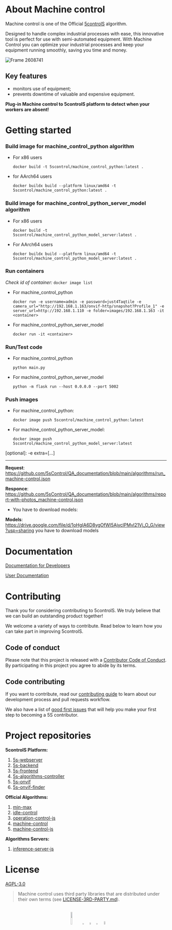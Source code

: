 # About Machine control
Machine control is one of the Official [5controlS](https://5controls.com/) algorithm.

Designed to handle complex industrial processes with ease, this innovative tool is perfect for use with semi-automated equipment. With Machine Control you can optimize your industrial processes and keep your equipment running smoothly, saving you time and money.

![Frame 2608741](https://github.com/5sControl/machine-control/assets/131950264/5c074f95-2ea6-4247-9aba-5efe944b7188)


## Key features

- monitors use of equipment;
- prevents downtime of valuable and expensive equipment.

**Plug-in Machine control to 5controlS platform to detect when your workers are absent!**

# Getting started 

### Build image for machine_control_python algorithm
- For x86 users

    ```docker build -t 5scontrol/machine_control_python:latest .```

- for AArch64 users 

    ```docker buildx build --platform linux/amd64 -t 5scontrol/machine_control_python:latest .```


### Build image for machine_control_python_server_model algorithm

- For x86 users

    ```docker build -t 5scontrol/machine_control_python_model_server:latest .```

- For AArch64 users 

    ```docker buildx build --platform linux/amd64 -t 5scontrol/machine_control_python_model_server:latest .```



### Run containers

*Check id of container:* ```docker image list```

- For machine_control_python

    ```docker run -e username=admin -e password=just4Taqtile -e camera_url="http://192.168.1.163/onvif-http/snapshot?Profile_1" -e server_url=http://192.168.1.110 -e folder=images/192.168.1.163 -it <container>```

- For machine_control_python_server_model

    ```docker run -it <container>```


### Run/Test code

- For machine_control_python

  ```python main.py```

- For machine_control_python_server_model

  ```python -m flask run --host 0.0.0.0 --port 5002```


### Push images

- For machine_control_python:

  ```docker image push 5scontrol/machine_control_python:latest```

- For machine_control_python_server_model:

  ```docker image push 5scontrol/machine_control_python_model_server:latest```

[optional]: -e extra=[...]

---

**Request**: https://github.com/5sControl/QA_documentation/blob/main/algorithms/run_machine-control.json

**Responce**: https://github.com/5sControl/QA_documentation/blob/main/algorithms/report-with-photos_machine-control.json

- You have to download models:

**Models**: https://drive.google.com/file/d/1oHgIA6D8vgOfWl5AjyclPMvl21Vj_O_G/view?usp=sharing
you have to download models 

# **Documentation**

[Documentation for Developers](https://github.com/5sControl/5s-dev-documentation/wiki)

[User Documentation](https://github.com/5sControl/Manufacturing-Automatization-Enterprise/wiki)

# **Contributing**
Thank you for considering contributing to 5controlS. We truly believe that we can build an outstanding product together!

We welcome a variety of ways to contribute. Read below to learn how you can take part in improving 5controlS.

## **Code of conduct**

Please note that this project is released with a [Contributor Code of Conduct](CODE_OF_CONDUCT.md). By participating in this project you agree to abide by its terms.

## Code contributing

If you want to contribute, read  our [contributing guide](CONTRIBUTING.md) to learn about our development process and pull requests workflow.

We also have a list of [good first issues](https://github.com/5sControl/machine-control/issues?q=is%3Aopen+is%3Aissue+label%3A%22good+first+issue%22) that will help you make your first step to beсoming a 5S contributor.

# **Project repositories**

**5controlS Platform:**
1. [5s-webserver](https://github.com/5sControl/5s-webserver)
2. [5s-backend](https://github.com/5sControl/5s-backend)
3. [5s-frontend](https://github.com/5sControl/5s-frontend)
4. [5s-algorithms-controller](https://github.com/5sControl/5s-algorithms-controller)
5. [5s-onvif](https://github.com/5sControl/5s-onvif)
6. [5s-onvif-finder](https://github.com/5sControl/5s-onvif-finder)
  
**Official Algorithms:**
1. [min-max](https://github.com/5sControl/min-max)
2. [idle-control](https://github.com/5sControl/idle-control)
3. [operation-control-js](https://github.com/5sControl/operation-control-js)
4. [machine-control](https://github.com/5sControl/machine-control)
5. [machine-control-js](https://github.com/5sControl/machine-control-js)

**Algorithms Servers:**
1. [inference-server-js](https://github.com/5sControl/inference-server-js)

# **License**
[AGPL-3.0](LICENSE)

> Machine control uses third party libraries that are distributed under their own terms (see [LICENSE-3RD-PARTY.md](https://github.com/5sControl/machine-control/blob/main/LICENSE-3RD-PARTY.md)).<br>

<br>
<div align="center">
  <a href="https://5controls.com/" style="text-decoration:none;">
    <img src="https://github.com/5sControl/Manufacturing-Automatization-Enterprise/blob/3bafa5805821a34e8b825df7cc78e00543fd7a58/assets/Property%201%3DVariant4.png" width="10%" alt="" /></a> 
  <img src="https://github.com/5sControl/5s-backend/assets/131950264/d48bcf5c-8aa6-42c4-a47d-5548ae23940d" width="3%" alt="" />
  <a href="https://github.com/5sControl" style="text-decoration:none;">
    <img src="https://github.com/5sControl/Manufacturing-Automatization-Enterprise/blob/3bafa5805821a34e8b825df7cc78e00543fd7a58/assets/github.png" width="4%" alt="" /></a>
  <img src="https://github.com/5sControl/5s-backend/assets/131950264/d48bcf5c-8aa6-42c4-a47d-5548ae23940d" width="3%" alt="" />
  <a href="https://www.youtube.com/@5scontrol" style="text-decoration:none;">
    <img src="https://github.com/5sControl/Manufacturing-Automatization-Enterprise/blob/ebf176c81fdb62d81b2555cb6228adc074f60be0/assets/youtube%20(1).png" width="5%" alt="" /></a>
</div>




